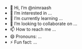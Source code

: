 - 👋 Hi, I’m @nimraash
- 👀 I’m interested in ...
- 🌱 I’m currently learning ...
- 💞️ I’m looking to collaborate on ...
- 📫 How to reach me ...
- 😄 Pronouns: ...
- ⚡ Fun fact: ...

<!---
nimraash/nimraash is a ✨ special ✨ repository because its `README.md` (this file) appears on your GitHub profile.
You can click the Preview link to take a look at your changes.
--->
